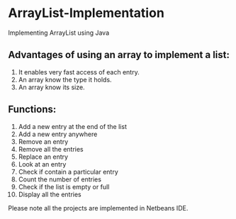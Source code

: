 # ArrayList-Implementation
Implementing ArrayList using Java

## Advantages of using an array to implement a list:
1. It enables very fast access of each entry.
2. An array know the type it holds.
3. An array know its size.

## Functions:
1. Add a new entry at the end of the list
2. Add a new entry anywhere
3. Remove an entry
4. Remove all the entries
5. Replace an entry
6. Look at an entry
7. Check if contain a particular entry
8. Count the number of entries
9. Check if the list is empty or full
10. Display all the entries

Please note all the projects are implemented in Netbeans IDE.
